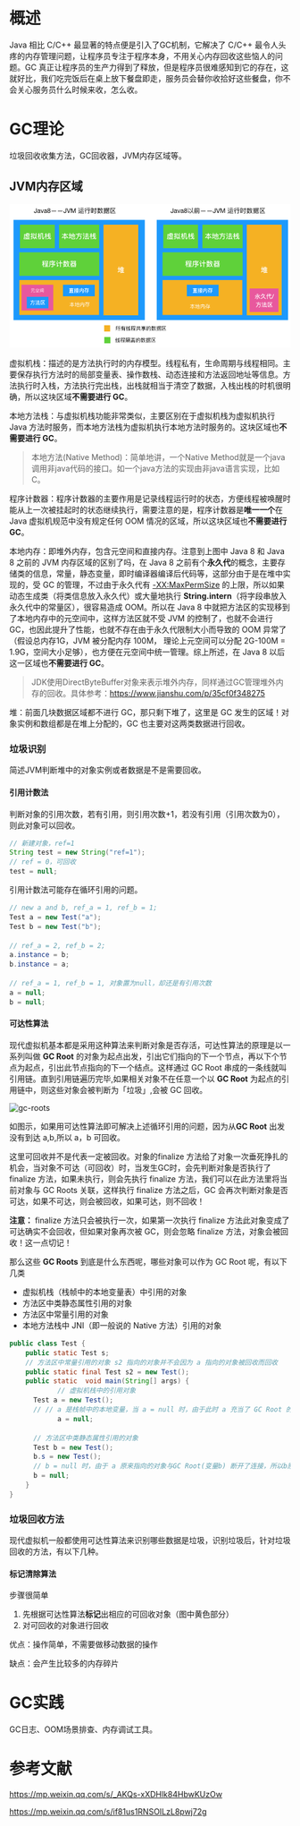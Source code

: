 # 概述

Java 相比 C/C++ 最显著的特点便是引入了GC机制，它解决了 C/C++ 最令人头疼的内存管理问题，让程序员专注于程序本身，不用关心内存回收这些恼人的问题。GC 真正让程序员的生产力得到了释放，但是程序员很难感知到它的存在，这就好比，我们吃完饭后在桌上放下餐盘即走，服务员会替你收拾好这些餐盘，你不会关心服务员什么时候来收，怎么收。

# GC理论

垃圾回收收集方法，GC回收器，JVM内存区域等。

## JVM内存区域

![JVM](/img/jvm.png)

虚拟机栈：描述的是方法执行时的内存模型。线程私有，生命周期与线程相同。主要保存执行方法时的局部变量表、操作数栈、动态连接和方法返回地址等信息。方法执行时入栈，方法执行完出栈，出栈就相当于清空了数据，入栈出栈的时机很明确，所以这块区域**不需要进行 GC**。

本地方法栈：与虚拟机栈功能非常类似，主要区别在于虚拟机栈为虚拟机执行 Java 方法时服务，而本地方法栈为虚拟机执行本地方法时服务的。这块区域也**不需要进行 GC**。

> 本地方法(Native Method)：简单地讲，一个Native Method就是一个java调用非java代码的接口。如一个java方法的实现由非java语言实现，比如C。

程序计数器：程序计数器的主要作用是记录线程运行时的状态，方便线程被唤醒时能从上一次被挂起时的状态继续执行，需要注意的是，程序计数器是**唯一一个**在 Java 虚拟机规范中没有规定任何 OOM 情况的区域，所以这块区域也**不需要进行 GC**。

本地内存：即堆外内存，包含元空间和直接内存。注意到上图中 Java 8 和 Java 8 之前的 JVM 内存区域的区别了吗，在 Java 8 之前有个**永久代**的概念，主要存储类的信息，常量，静态变量，即时编译器编译后代码等，这部分由于是在堆中实现的，受 GC 的管理，不过由于永久代有 <u>-XX:MaxPermSize</u> 的上限，所以如果动态生成类（将类信息放入永久代）或大量地执行 **String.intern**（将字段串放入永久代中的常量区），很容易造成 OOM。所以在 Java 8 中就把方法区的实现移到了本地内存中的元空间中，这样方法区就不受 JVM 的控制了，也就不会进行 GC，也因此提升了性能，也就不存在由于永久代限制大小而导致的 OOM 异常了（假设总内存1G，JVM 被分配内存 100M， 理论上元空间可以分配 2G-100M = 1.9G，空间大小足够），也方便在元空间中统一管理。综上所述，在 Java 8 以后这一区域也**不需要进行 GC**。

> JDK使用DirectByteBuffer对象来表示堆外内存，同样通过GC管理堆外内存的回收。具体参考：https://www.jianshu.com/p/35cf0f348275

堆：前面几块数据区域都不进行 GC，那只剩下堆了，这里是 GC 发生的区域！对象实例和数组都是在堆上分配的，GC 也主要对这两类数据进行回收。

### 垃圾识别

简述JVM判断堆中的对象实例或者数据是不是需要回收。

#### 引用计数法

判断对象的引用次数，若有引用，则引用次数+1，若没有引用（引用次数为0），则此对象可以回收。

```java
// 新建对象，ref=1
String test = new String("ref=1");
// ref = 0，可回收
test = null;
```

引用计数法可能存在循环引用的问题。

```java
// new a and b, ref_a = 1, ref_b = 1;
Test a = new Test("a");
Test b = new Test("b");

// ref_a = 2, ref_b = 2;
a.instance = b;
b.instance = a;

// ref_a = 1, ref_b = 1, 对象置为null，却还是有引用次数
a = null;
b = null;
```

#### 可达性算法

现代虚拟机基本都是采用这种算法来判断对象是否存活，可达性算法的原理是以一系列叫做  **GC Root** 的对象为起点出发，引出它们指向的下一个节点，再以下个节点为起点，引出此节点指向的下一个结点。这样通过 GC Root 串成的一条线就叫引用链。直到引用链遍历完毕,如果相关对象不在任意一个以 **GC Root** 为起点的引用链中，则这些对象会被判断为「垃圾」,会被 GC 回收。

![gc-roots](/img/jvm-gcroots.png)

如图示，如果用可达性算法即可解决上述循环引用的问题，因为从**GC Root** 出发没有到达 a,b,所以 a，b 可回收。

这里可回收并不是代表一定被回收。对象的finalize 方法给了对象一次垂死挣扎的机会，当对象不可达（可回收）时，当发生GC时，会先判断对象是否执行了 finalize 方法，如果未执行，则会先执行 finalize 方法，我们可以在此方法里将当前对象与 GC Roots 关联，这样执行 finalize 方法之后，GC 会再次判断对象是否可达，如果不可达，则会被回收，如果可达，则不回收！

**注意：** finalize 方法只会被执行一次，如果第一次执行 finalize 方法此对象变成了可达确实不会回收，但如果对象再次被 GC，则会忽略 finalize 方法，对象会被回收！这一点切记！

那么这些 **GC Roots** 到底是什么东西呢，哪些对象可以作为 GC Root 呢，有以下几类

- 虚拟机栈（栈帧中的本地变量表）中引用的对象
- 方法区中类静态属性引用的对象
- 方法区中常量引用的对象
- 本地方法栈中 JNI（即一般说的 Native 方法）引用的对象

```java
public class Test {
    public static Test s;
  	// 方法区中常量引用的对象 s2 指向的对象并不会因为 a 指向的对象被回收而回收
  	public static final Test s2 = new Test();
    public static  void main(String[] args) {
			// 虚拟机栈中的引用对象
      Test a = new Test();
      // // a 是栈帧中的本地变量，当 a = null 时，由于此时 a 充当了 GC Root 的作用，a 与原来指向的实例 new Test() 断开了连接，所以对象会被回收
			a = null;
      
      // 方法区中类静态属性引用的对象
      Test b = new Test();
      b.s = new Test();
      // b = null 时，由于 a 原来指向的对象与GC Root(变量b) 断开了连接，所以b原来指向的对象会被回收，而由于我们给 s 赋值了变量的引用，s在此时是类静态属性引用，充当了GC Root的作用，它指向的对象依然存活
      b = null;
    }
}
```

### 垃圾回收方法

现代虚拟机一般都使用可达性算法来识别哪些数据是垃圾，识别垃圾后，针对垃圾回收的方法，有以下几种。

#### 标记清除算法

步骤很简单

1. 先根据可达性算法**标记**出相应的可回收对象（图中黄色部分）
2. 对可回收的对象进行回收

优点：操作简单，不需要做移动数据的操作

缺点：会产生比较多的内存碎片

# GC实践

GC日志、OOM场景排查、内存调试工具。

# 参考文献

https://mp.weixin.qq.com/s/_AKQs-xXDHlk84HbwKUzOw

https://mp.weixin.qq.com/s/if81us1RNSOILzL8pwj72g